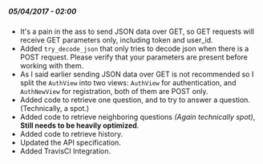 ##### 05/04/2017 - 02:00
- It's a pain in the ass to send JSON data over GET, so GET requests will receive GET parameters only, including token and user_id.
- Added `try_decode_json` that only tries to decode json when there is a POST request. 
Please verify that your parameters are present before working with them.
- As I said earlier sending JSON data over GET is not recommended so I split the `AuthView` into two views: 
`AuthView` for authentication, and `AuthNewView` for registration, both of them are POST only.
- Added code to retrieve one question, and to try to answer a question. (Technically, a spot.)
- Added code to retrieve neighboring questions _(Again technically spot)_, __Still needs to be heavily optimized__.
- Added code to retrieve history.
- Updated the API specification.
- Added TravisCI Integration.